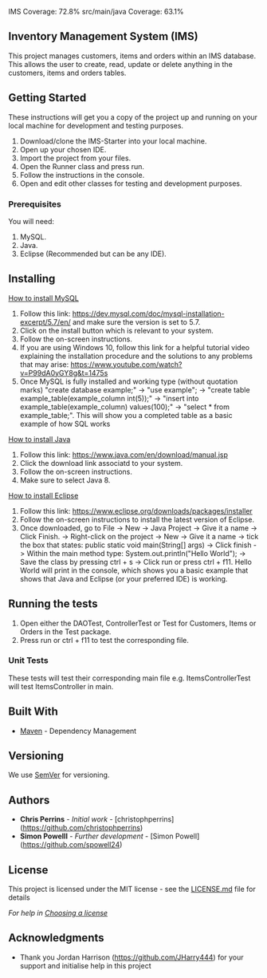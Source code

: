 IMS Coverage: 72.8%
src/main/java Coverage: 63.1%

## Inventory Management System (IMS)

This project manages customers, items and orders within an IMS database. This allows the user to create, read, update or delete anything in the customers, items and orders tables.

## Getting Started

These instructions will get you a copy of the project up and running on your local machine for development and testing purposes.

1. Download/clone the IMS-Starter into your local machine.
2. Open up your chosen IDE.
3. Import the project from your files.
4. Open the Runner class and press run.
5. Follow the instructions in the console.
6. Open and edit other classes for testing and development purposes.

### Prerequisites

You will need:
1. MySQL.
2. Java.
3. Eclipse (Recommended but can be any IDE).

## Installing

<ins>How to install MySQL</ins>
1. Follow this link: https://dev.mysql.com/doc/mysql-installation-excerpt/5.7/en/ and make sure the version is set to 5.7.
2. Click on the install button which is relevant to your system.
3. Follow the on-screen instructions.
4. If you are using Windows 10, follow this link for a helpful tutorial video explaining the installation procedure and the solutions to any problems that may arise: https://www.youtube.com/watch?v=P99dA0yGY8g&t=1475s
5. Once MySQL is fully installed and working type (without quotation marks) "create database example;" -> "use example"; -> "create table example_table(example_column int(5));" -> "insert into example_table(example_column) values(100);" -> "select * from example_table;". This will show you a completed table as a basic example of how SQL works

<ins>How to install Java</ins>
1. Follow this link: https://www.java.com/en/download/manual.jsp
2. Click the download link associatd to your system.
3. Follow the on-screen instructions.
4. Make sure to select Java 8.

<ins>How to install Eclipse</ins>
1. Follow this link: https://www.eclipse.org/downloads/packages/installer
2. Follow the on-screen instructions to install the latest version of Eclipse.
3. Once downloaded, go to File -> New -> Java Project -> Give it a name -> Click Finish. -> Right-click on the project -> New -> Give it a name -> tick the box that states: public static void main(String[] args) -> Click finish -> Within the main method type: System.out.println("Hello World"); -> Save the class by pressing ctrl + s -> Click run or press ctrl + f11. Hello World will print in the console, which shows you a basic example that shows that Java and Eclipse (or your preferred IDE) is working.

## Running the tests

1. Open either the DAOTest, ControllerTest or Test for Customers, Items or Orders in the Test package.
2. Press run or ctrl + f11 to test the corresponding file.

### Unit Tests 

These tests will test their corresponding main file e.g. ItemsControllerTest will test ItemsController in main.

## Built With

* [Maven](https://maven.apache.org/) - Dependency Management

## Versioning

We use [SemVer](http://semver.org/) for versioning.

## Authors

* **Chris Perrins** - *Initial work* - [christophperrins] (https://github.com/christophperrins)
* **Simon Powelll** - *Further development* - [Simon Powell] (https://github.com/spowell24)

## License

This project is licensed under the MIT license - see the [LICENSE.md](LICENSE.md) file for details 

*For help in [Choosing a license](https://choosealicense.com/)*

## Acknowledgments

* Thank you Jordan Harrison (https://github.com/JHarry444) for your support and initialise help in this project
